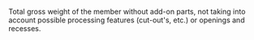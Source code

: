 Total gross weight of the member without add-on parts, not taking into account possible processing features (cut-out's, etc.) or openings and recesses.